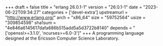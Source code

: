 +++
draft = false
title = "erlang 26.0.1-1"
version = "26.0.1-1"
date = "2023-06-22T09:34:27"
categories = ['devel-extra']
upstreamurl = "http://www.erlang.org/"
arch = "x86_64"
size = "59752564"
usize = "309854598"
sha1sum = "4e846a6145617dafa686b515add5a5d3722b8140"
depends = "['openssl>=3.1.0', 'ncurses>=6.0-3']"
+++
A programming language designed at the Ericsson Computer Science Laboratory.